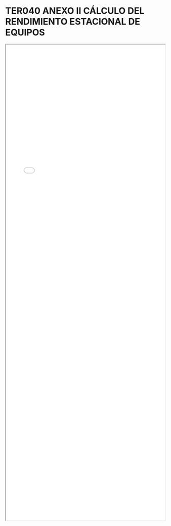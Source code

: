 
# TER040 ANEXO II CÁLCULO DEL RENDIMIENTO ESTACIONAL DE EQUIPOS

<iframe src="../TER040 ANEXO II CÁLCULO DEL RENDIMIENTO ESTACIONAL DE EQUIPOS.pdf" width="100%" height="1500px"></iframe>

